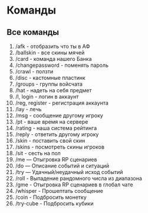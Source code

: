 # Команды

## Все команды

1. /afk - отобразить что ты в АФ
2. /ballskin - все скины мячей
3. /card - команда нашего Банка
4. /changepassword - поменять пароль
5. /crawl - ползти
6. /disc - кастомные пластинк
7. /groups - группы войсчата
8. /hat - надеть на себя предмет
9. /l, login - логин в аккаунт
10. /reg, register - регистрация аккаунта
11. /lay - лечь
12. /msg - сообщение другому игроку
13. /pt - ваше время на сервере
14. /rating - наша система рейтинга
15. /reply - ответить другому игроку
16. /skin - поставить свой скин
17. /skins - посмотреть скины игроков
18. /sit - сесть на пол
19. /me — Отыгровка RP сценариев
20. /do — Описание событий и ситуаций
21. /try — Удачный/неудачный исход событий
22. /roll - Выпадение рандомного числа из диапазона
23. /gme - Отыгровка RP сценариев в глобал чате
24. /whisper - Прошептать сообщение
25. /coin - Подбросить монетку
26. /try-cube - Подбросить кубики
